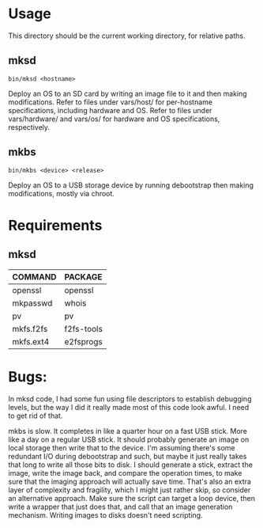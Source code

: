 # Usage

This directory should be the current working directory, for relative paths.

## mksd

    bin/mksd <hostname>

Deploy an OS to an SD card by writing an image file to it and then making modifications.  Refer to files under vars/host/ for per-hostname specifications, including hardware and OS.  Refer to files under vars/hardware/ and vars/os/ for hardware and OS specifications, respectively.

## mkbs

    bin/mkbs <device> <release>

Deploy an OS to a USB storage device by running debootstrap then making modifications, mostly via chroot.

# Requirements

## mksd

| COMMAND     | PACKAGE     |
| :------     | :------     |
| openssl     | openssl     |
| mkpasswd    | whois       |
| pv          | pv          |
| mkfs.f2fs   | f2fs-tools  |
| mkfs.ext4   | e2fsprogs   |


# Bugs:

In mksd code, I had some fun using file descriptors to establish debugging
levels, but the way I did it really made most of this code look awful.  I need
to get rid of that.

mkbs is slow.  It completes in like a quarter hour on a fast USB stick.  More
like a day on a regular USB stick.  It should probably generate an image on
local storage then write that to the device.  I'm assuming there's some
redundant I/O during debootstrap and such, but maybe it just really takes that
long to write all those bits to disk.  I should generate a stick, extract the
image, write the image back, and compare the operation times, to make sure that
the imaging approach will actually save time.  That's also an extra layer of
complexity and fragility, which I might just rather skip, so consider an
alternative approach.  Make sure the script can target a loop device, then
write a wrapper that just does that, and call that an image generation
mechanism.  Writing images to disks doesn't need scripting.


